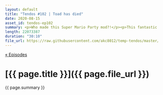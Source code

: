 ```yaml
---
layout: default
title: "Tendos #102 | Toad has died"
date: 2020-08-15
asset_id: tendos-ep102
summary: <p>Who made this Super Mario Party mod?!</p><p>This fantastic intro beat was made by the indubitable <a rel="nofollow noopener" target="_blank" href="https://twitter.com/Mike_Dantuono">DJ mikeymike</a>.</p>
length: 22073387
duration: "30:10"
file_url: https://raw.githubusercontent.com/akc8012/temp-tendos/master/tendos-episode102.mp3
---
```

[« Episodes](/tendos/episodes)

# [{{ page.title }}]({{ page.file_url }})
{{ page.summary }}
